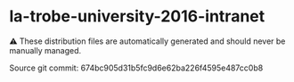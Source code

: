 # la-trobe-university-2016-intranet

:warning: These distribution files are automatically generated and should never be manually managed.

Source git commit: 674bc905d31b5fc9d6e62ba226f4595e487cc0b8
